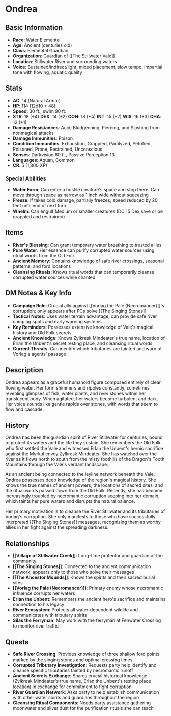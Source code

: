 # Ondrea

## Basic Information
- **Race**: Water Elemental
- **Age**: Ancient (centuries old)
- **Class**: Elemental Guardian
- **Organization**: Guardian of [[The Stillwater Vale]]
- **Location**: Stillwater River and surrounding waters
- **Voice**: Sustained/indirect/light, mixed placement, slow tempo, impartial tone with flowing, aquatic quality

## Stats
- **AC**: 14 (Natural Armor)
- **HP**: 114 (12d10 + 48)
- **Speed**: 30 ft., swim 90 ft.
- **STR**: 18 (+4) **DEX**: 14 (+2) **CON**: 18 (+4) **INT**: 15 (+2) **WIS**: 16 (+3) **CHA**: 12 (+1)
- **Damage Resistances**: Acid; Bludgeoning, Piercing, and Slashing from nonmagical attacks
- **Damage Immunities**: Poison
- **Condition Immunities**: Exhaustion, Grappled, Paralyzed, Petrified, Poisoned, Prone, Restrained, Unconscious
- **Senses**: Darkvision 60 ft., Passive Perception 13
- **Languages**: Aquan, Common
- **CR**: 5 (1,800 XP)

### Special Abilities
- **Water Form**: Can enter a hostile creature's space and stop there. Can move through space as narrow as 1 inch wide without squeezing
- **Freeze**: If takes cold damage, partially freezes; speed reduced by 20 feet until end of next turn
- **Whelm**: Can engulf Medium or smaller creatures (DC 15 Dex save or be grappled and restrained)

## Items
- **River's Blessing**: Can grant temporary water breathing to trusted allies
- **Pure Water**: Her essence can purify corrupted water sources using ritual words from the Old Folk
- **Ancient Memory**: Contains knowledge of safe river crossings, seasonal patterns, and ford locations
- **Cleansing Rituals**: Knows ritual words that can temporarily cleanse corrupted water sources while chanted

## DM Notes & Key Info
- **Campaign Role**: Crucial ally against [[Vorlag the Pale (Necromancer)]]'s corruption; only appears after PCs solve [[The Singing Stones]]
- **Tactical Notes**: Uses water terrain advantage, can provide safe river camping spots and early warning systems
- **Key Reminders**: Possesses extensive knowledge of Vale's magical history and Old Folk secrets
- **Ancient Knowledge**: Knows Zylkresk Mindeater's true name, location of Erlan the Unbent's secret resting place, and cleansing ritual words
- **Current Threats**: Can identify which tributaries are tainted and warn of Vorlag's agents' passage

## Description
Ondrea appears as a graceful humanoid figure composed entirely of clear, flowing water. Her form shimmers and ripples constantly, sometimes revealing glimpses of fish, water plants, and river stones within her translucent body. When agitated, her waters become turbulent and dark. Her voice sounds like gentle rapids over stones, with words that seem to flow and cascade.

## History
Ondrea has been the guardian spirit of River Stillwater for centuries, bound to protect its waters and the life they sustain. She remembers the Old Folk who first settled the Vale and witnessed Erlan the Unbent's heroic sacrifice against the Myrkul envoy Zylkresk Mindeater. She has watched over the river as it flows north to south from the misty foothills of the Dragon's Tooth Mountains through the Vale's verdant landscape.

As an ancient being connected to the leyline network beneath the Vale, Ondrea possesses deep knowledge of the region's magical history. She knows the true names of ancient powers, the locations of sacred sites, and the ritual words passed down from the Old Folk. Recently, she has become increasingly troubled by necromantic corruption seeping into her domain, which taints her pure waters and disrupts the natural balance.

Her primary motivation is to cleanse the River Stillwater and its tributaries of Vorlag's corruption. She only manifests to those who have successfully interpreted [[The Singing Stones]] messages, recognizing them as worthy allies in her fight against the spreading darkness.

## Relationships
- **[[Village of Stillwater Creek]]**: Long-time protector and guardian of the community
- **[[The Singing Stones]]**: Connected to the ancient communication network, appears only to those who solve their messages
- **[[The Ancestor Mounds]]**: Knows the spirits and their sacred burial sites
- **[[Vorlag the Pale (Necromancer)]]**: Primary enemy whose necromantic influence corrupts her waters
- **Erlan the Unbent**: Remembers the ancient hero's sacrifice and maintains connection to his legacy
- **River Ecosystem**: Protects all water-dependent wildlife and communicates with tributary spirits
- **Silas the Ferryman**: May work with the ferryman at Fenwater Crossing to monitor river traffic

## Quests
- **Safe River Crossing**: Provides knowledge of three shallow ford points marked by the singing stones and optimal crossing times
- **Corrupted Tributary Investigation**: Requests party help identify and cleanse specific tributaries tainted by necromantic runoff
- **Ancient Secrets Exchange**: Shares crucial historical knowledge (Zylkresk Mindeater's true name, Erlan the Unbent's resting place location) in exchange for commitment to fight corruption
- **River Guardian Network**: Asks party to help establish communication with other water spirits and guardians throughout the region
- **Cleansing Ritual Components**: Needs party assistance gathering moonwater and silver dust for the purification rituals she can teach